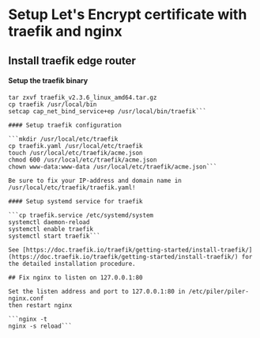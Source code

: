 # Setup Let's Encrypt certificate with traefik and nginx

## Install traefik edge router

#### Setup the traefik binary

```wget https://github.com/traefik/traefik/releases/download/v2.3.6/traefik_v2.3.6_linux_amd64.tar.gz
tar zxvf traefik_v2.3.6_linux_amd64.tar.gz
cp traefik /usr/local/bin
setcap cap_net_bind_service+ep /usr/local/bin/traefik```

#### Setup traefik configuration

```mkdir /usr/local/etc/traefik
cp traefik.yaml /usr/local/etc/traefik
touch /usr/local/etc/traefik/acme.json
chmod 600 /usr/local/etc/traefik/acme.json
chown www-data:www-data /usr/local/etc/traefik/acme.json```

Be sure to fix your IP-address and domain name in /usr/local/etc/traefik/traefik.yaml!

#### Setup systemd service for traefik

```cp traefik.service /etc/systemd/system
systemctl daemon-reload
systemctl enable traefik
systemctl start traefik```

See [https://doc.traefik.io/traefik/getting-started/install-traefik/](https://doc.traefik.io/traefik/getting-started/install-traefik/) for the detailed installation procedure.

## Fix nginx to listen on 127.0.0.1:80

Set the listen address and port to 127.0.0.1:80 in /etc/piler/piler-nginx.conf
then restart nginx

```nginx -t
nginx -s reload```
